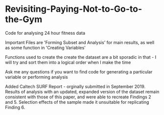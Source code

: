 # Revisiting-Paying-Not-to-Go-to-the-Gym
Code for analysing 24 hour fitness data

Important Files are 'Forming Subset and Analysis' for main results, as well as some function in 'Creating Variables'

Functions used to create the create the dataset are a bit sporadic in that  - I will try and sort them into a logical order when I make the time

Ask me any questions if you want to find code for generating a particular variable or performing analysis

Added Caltech SURF Report - orginally submitted in September 2019. Results of analysis with an updated, expanded version of the dataset remain consistent with those of this paper, and were able to recreate Findings 2 and 5. Selection effects of the sample made it unsuitable for replicating Finding 6.
